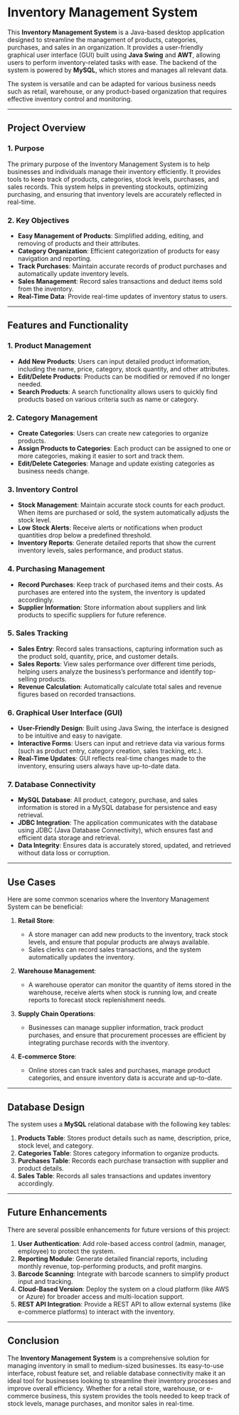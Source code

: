 # Inventory Management System

This **Inventory Management System** is a Java-based desktop application designed to streamline the management of products, categories, purchases, and sales in an organization. It provides a user-friendly graphical user interface (GUI) built using **Java Swing** and **AWT**, allowing users to perform inventory-related tasks with ease. The backend of the system is powered by **MySQL**, which stores and manages all relevant data.

The system is versatile and can be adapted for various business needs such as retail, warehouse, or any product-based organization that requires effective inventory control and monitoring.

---

## Project Overview

### 1. **Purpose**
The primary purpose of the Inventory Management System is to help businesses and individuals manage their inventory efficiently. It provides tools to keep track of products, categories, stock levels, purchases, and sales records. This system helps in preventing stockouts, optimizing purchasing, and ensuring that inventory levels are accurately reflected in real-time.

### 2. **Key Objectives**
- **Easy Management of Products**: Simplified adding, editing, and removing of products and their attributes.
- **Category Organization**: Efficient categorization of products for easy navigation and reporting.
- **Track Purchases**: Maintain accurate records of product purchases and automatically update inventory levels.
- **Sales Management**: Record sales transactions and deduct items sold from the inventory.
- **Real-Time Data**: Provide real-time updates of inventory status to users.

---

## Features and Functionality

### 1. **Product Management**
   - **Add New Products**: Users can input detailed product information, including the name, price, category, stock quantity, and other attributes.
   - **Edit/Delete Products**: Products can be modified or removed if no longer needed.
   - **Search Products**: A search functionality allows users to quickly find products based on various criteria such as name or category.

### 2. **Category Management**
   - **Create Categories**: Users can create new categories to organize products.
   - **Assign Products to Categories**: Each product can be assigned to one or more categories, making it easier to sort and track them.
   - **Edit/Delete Categories**: Manage and update existing categories as business needs change.

### 3. **Inventory Control**
   - **Stock Management**: Maintain accurate stock counts for each product. When items are purchased or sold, the system automatically adjusts the stock level.
   - **Low Stock Alerts**: Receive alerts or notifications when product quantities drop below a predefined threshold.
   - **Inventory Reports**: Generate detailed reports that show the current inventory levels, sales performance, and product status.

### 4. **Purchasing Management**
   - **Record Purchases**: Keep track of purchased items and their costs. As purchases are entered into the system, the inventory is updated accordingly.
   - **Supplier Information**: Store information about suppliers and link products to specific suppliers for future reference.

### 5. **Sales Tracking**
   - **Sales Entry**: Record sales transactions, capturing information such as the product sold, quantity, price, and customer details.
   - **Sales Reports**: View sales performance over different time periods, helping users analyze the business’s performance and identify top-selling products.
   - **Revenue Calculation**: Automatically calculate total sales and revenue figures based on recorded transactions.

### 6. **Graphical User Interface (GUI)**
   - **User-Friendly Design**: Built using Java Swing, the interface is designed to be intuitive and easy to navigate.
   - **Interactive Forms**: Users can input and retrieve data via various forms (such as product entry, category creation, sales tracking, etc.).
   - **Real-Time Updates**: GUI reflects real-time changes made to the inventory, ensuring users always have up-to-date data.

### 7. **Database Connectivity**
   - **MySQL Database**: All product, category, purchase, and sales information is stored in a MySQL database for persistence and easy retrieval.
   - **JDBC Integration**: The application communicates with the database using JDBC (Java Database Connectivity), which ensures fast and efficient data storage and retrieval.
   - **Data Integrity**: Ensures data is accurately stored, updated, and retrieved without data loss or corruption.

---

## Use Cases

Here are some common scenarios where the Inventory Management System can be beneficial:

1. **Retail Store**:
   - A store manager can add new products to the inventory, track stock levels, and ensure that popular products are always available.
   - Sales clerks can record sales transactions, and the system automatically updates the inventory.

2. **Warehouse Management**:
   - A warehouse operator can monitor the quantity of items stored in the warehouse, receive alerts when stock is running low, and create reports to forecast stock replenishment needs.

3. **Supply Chain Operations**:
   - Businesses can manage supplier information, track product purchases, and ensure that procurement processes are efficient by integrating purchase records with the inventory.

4. **E-commerce Store**:
   - Online stores can track sales and purchases, manage product categories, and ensure inventory data is accurate and up-to-date.

---

## Database Design

The system uses a **MySQL** relational database with the following key tables:

1. **Products Table**: Stores product details such as name, description, price, stock level, and category.
2. **Categories Table**: Stores category information to organize products.
3. **Purchases Table**: Records each purchase transaction with supplier and product details.
4. **Sales Table**: Records all sales transactions and updates inventory accordingly.

---

## Future Enhancements

There are several possible enhancements for future versions of this project:

1. **User Authentication**: Add role-based access control (admin, manager, employee) to protect the system.
2. **Reporting Module**: Generate detailed financial reports, including monthly revenue, top-performing products, and profit margins.
3. **Barcode Scanning**: Integrate with barcode scanners to simplify product input and tracking.
4. **Cloud-Based Version**: Deploy the system on a cloud platform (like AWS or Azure) for broader access and multi-location support.
5. **REST API Integration**: Provide a REST API to allow external systems (like e-commerce platforms) to interact with the inventory.

---

## Conclusion

The **Inventory Management System** is a comprehensive solution for managing inventory in small to medium-sized businesses. Its easy-to-use interface, robust feature set, and reliable database connectivity make it an ideal tool for businesses looking to streamline their inventory processes and improve overall efficiency. Whether for a retail store, warehouse, or e-commerce business, this system provides the tools needed to keep track of stock levels, manage purchases, and monitor sales in real-time.
